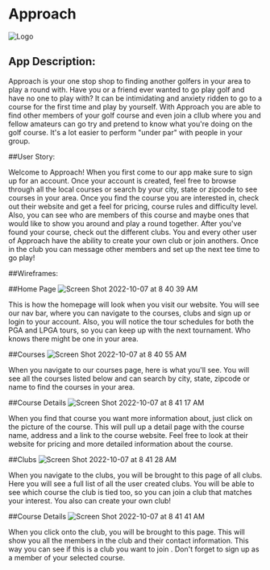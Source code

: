 # Approach

![Logo](https://i.imgur.com/HYfU6bpm.png)

## App Description:

 Approach is your one stop shop to finding another golfers in your area to play a round with. Have you or a friend ever wanted to go play golf and have no one to play with? It can be intimidating and anxiety ridden to go to a course for the first time and play by yourself. With Approach you are able to find other members of your golf course and even join a cllub where you and fellow amateurs can go try and pretend to know what you're doing on the golf course. It's a lot easier to perform "under par" with people in your group. 
 
 ##User Story:
 
 Welcome to Approach! When you first come to our app make sure to sign up for an account. Once your account is created, feel free to browse through all the local courses or search by your city, state or zipcode to see courses in your area. Once you find the course you are interested in, check out their website and get a feel for pricing, course rules and difficulty level. Also, you can see who are members of this course and maybe ones that would like to show you around and play a round together. After you've found your course, check out the different clubs. You and every other user of Approach have the ability to create your own club or join anothers. Once in the club you can message other members and set up the next tee time to go play!
 
 
 ##Wireframes:
 
 ##Home Page
![Screen Shot 2022-10-07 at 8 40 39 AM](https://user-images.githubusercontent.com/109078858/194567953-d485c0cb-add4-476e-82ef-e62c65650d27.png)


 
 This is how the homepage will look when you visit our website. You will see our nav bar, where you can navigate to the courses, clubs and sign up or login to your account. Also, you will notice the tour schedules for both the PGA and LPGA tours, so you can keep up with the next tournament. Who knows there might be one in your area.
 
 ##Courses
![Screen Shot 2022-10-07 at 8 40 55 AM](https://user-images.githubusercontent.com/109078858/194568034-1009caf2-268a-4c29-8684-442fe1666e43.png)

 
 When you navigate to our courses page, here is what you'll see. You will see all the courses listed below and can search by city, state, zipcode or name to find the courses in your area. 
 
 ##Course Details
![Screen Shot 2022-10-07 at 8 41 17 AM](https://user-images.githubusercontent.com/109078858/194568118-ba8b5781-828d-4e67-8dbc-9b3df2a2cad9.png)

 
 When you find that course you want more information about, just click on the picture of the course. This will pull up a detail page with the course name, address and a link to the course website. Feel free to look at their website for pricing and more detailed information about the course. 
 
 ##Clubs
 ![Screen Shot 2022-10-07 at 8 41 28 AM](https://user-images.githubusercontent.com/109078858/194568194-9a52c505-cb83-4e4a-bad9-8ebe18fe48fb.png)

 
 When you navigate to the clubs, you will be brought to this page of all clubs. Here you will see a full list of all the user created clubs. You will be able to see which course the club is tied too, so you can join a club that matches your interest. You also can create your own club!
 
 ##Course Details
 ![Screen Shot 2022-10-07 at 8 41 41 AM](https://user-images.githubusercontent.com/109078858/194568264-3e44008a-84d4-4f98-a39b-b67a42bff9dd.png)

 
 When you click onto the club, you will be brought to this page. This will show you all the members in the club and their contact information. This way you can see if this is a club you want to join . Don't forget to sign up as a member of your selected course. 
 
 
 
